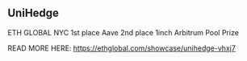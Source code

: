 ## UniHedge

ETH GLOBAL NYC 
1st place Aave 
2nd place 1inch 
Arbitrum Pool Prize

READ MORE HERE:
https://ethglobal.com/showcase/unihedge-vhxj7
